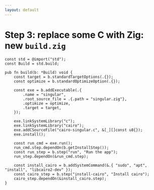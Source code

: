 ```yaml
---
layout: default
---
```

<h1>Step 3: replace <span class="color:accent">some</span> C with Zig: new <code class="inline-code">build.zig</code></h1>

<Transform scale="0.75">

```text {all|10,17|all}
const std = @import("std");
const Build = std.build;

pub fn build(b: *Build) void {
    const target = b.standardTargetOptions(.{});
    const optimize = b.standardOptimizeOption(.{});

    const exe = b.addExecutable(.{
        .name = "singular",
        .root_source_file = .{.path = "singular.zig"},
        .optimize = optimize,
        .target = target,
    });

    exe.linkSystemLibrary("c");
    exe.linkSystemLibrary("cairo");
    exe.addCSourceFile("cairo-singular.c", &[_][]const u8{});
    exe.install();

    const run_cmd = exe.run();
    run_cmd.step.dependOn(b.getInstallStep());
    const run_step = b.step("run", "Run the app");
    run_step.dependOn(&run_cmd.step);

    const install_cairo = b.addSystemCommand(&.{ "sudo", "apt", "install", "libcairo2-dev" });
    const cairo_step = b.step("install-cairo", "Install cairo");
    cairo_step.dependOn(&install_cairo.step);
}
```

</Transform>

<!--
Notes
-->
